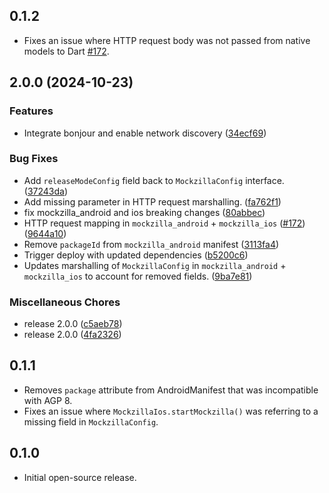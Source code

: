 ## 0.1.2

* Fixes an issue where HTTP request body was not passed from native models to Dart 
[#172](https://github.com/Apadmi-Engineering/Mockzilla/issues/172).

## 2.0.0 (2024-10-23)


### Features

* Integrate bonjour and enable network discovery ([34ecf69](https://github.com/Apadmi-Engineering/Mockzilla/commit/34ecf6923db72438df826ef1593d3a946176eebc))


### Bug Fixes

* Add `releaseModeConfig` field back to `MockzillaConfig` interface. ([37243da](https://github.com/Apadmi-Engineering/Mockzilla/commit/37243da848f2b9cba457fbcb1c09610dfab3ce38))
* Add missing parameter in HTTP request marshalling. ([fa762f1](https://github.com/Apadmi-Engineering/Mockzilla/commit/fa762f148425475b342f71fdb40960ae7d984cf7))
* fix mockzilla_android and ios breaking changes ([80abbec](https://github.com/Apadmi-Engineering/Mockzilla/commit/80abbec6e70b93717b8c7db5abf89abb08ffd0bb))
* HTTP request mapping in `mockzilla_android` + `mockzilla_ios` ([#172](https://github.com/Apadmi-Engineering/Mockzilla/issues/172)) ([9644a10](https://github.com/Apadmi-Engineering/Mockzilla/commit/9644a102b4af40c63ea3caa56db838eba04fb648))
* Remove `packageId` from `mockzilla_android` manifest ([3113fa4](https://github.com/Apadmi-Engineering/Mockzilla/commit/3113fa4d2ea261ba01b905c5adb488e4afdfa525))
* Trigger deploy with updated dependencies ([b5200c6](https://github.com/Apadmi-Engineering/Mockzilla/commit/b5200c6cff3e6c6e4ad258e4900e318831151444))
* Updates marshalling of `MockzillaConfig` in `mockzilla_android` + `mockzilla_ios` to account for removed fields. ([9ba7e81](https://github.com/Apadmi-Engineering/Mockzilla/commit/9ba7e81d157c9e8486d5002102cd65c91c938e1f))


### Miscellaneous Chores

* release 2.0.0 ([c5aeb78](https://github.com/Apadmi-Engineering/Mockzilla/commit/c5aeb78c070a0dcee855920b6f0dce1966b98245))
* release 2.0.0 ([4fa2326](https://github.com/Apadmi-Engineering/Mockzilla/commit/4fa2326c45a13f764dbe8549cf91bae36db85a1b))

## 0.1.1

* Removes `package` attribute from AndroidManifest that was incompatible with AGP 8.
* Fixes an issue where `MockzillaIos.startMockzilla()` was referring to a missing
  field in `MockzillaConfig`.

## 0.1.0

* Initial open-source release.
